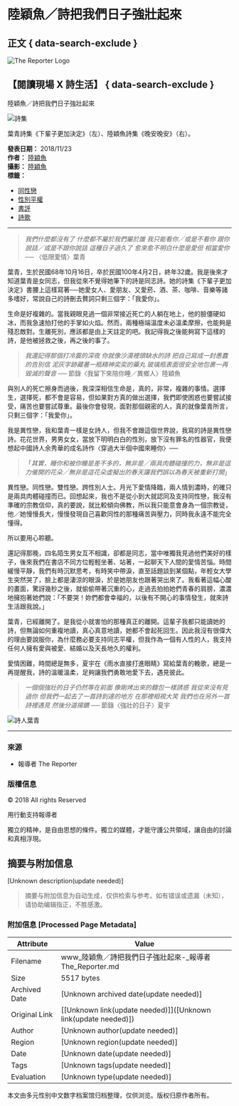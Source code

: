 # 陸穎魚／詩把我們日子強壯起來

## 正文 { data-search-exclude }


![The Reporter Logo](https://www.twreporter.org/images/logo/logo-header.release.svg)

## 【閱讀現場 X 詩生活】 { data-search-exclude }

陸穎魚／詩把我們日子強壯起來

![詩集](https://www.twreporter.org/images/20181122164556-11b8e54b981b6ef0029bcbc2c63dfeb6-mobile.jpg)

葉青詩集《下輩子更加決定》（左）、陸穎魚詩集《晚安晚安》（右）。

**發表日期：** 2018/11/23  
**作者：** [陸穎魚](https://www.twreporter.org/authors/5ba05ff77ee5431b00e8fc63)  
**攝影：** [陸穎魚](https://www.twreporter.org/authors/5ba05ff77ee5431b00e8fc63)  
**標籤：** 
- [同性戀](https://www.twreporter.org/tags/5734115d8c0c261000b3f70e)
- [性別平權](https://www.twreporter.org/tags/57b163dfaa7f151200296206)
- [書評](https://www.twreporter.org/tags/581abb85e6abbb0d0066cea4)
- [詩歌](https://www.twreporter.org/tags/6254045b96c54f0600c96828)

---

> _我們什麼都沒有了 什麼都不屬於我們屬於誰 我只能看你／或是不看你 跟你說話／或是不跟你說話 這種日子過久了 愈來愈不明白什麼是愛但 相當愛你 ──_ 〈低限愛情〉葉青

葉青，生於民國68年10月16日，卒於民國100年4月2日，終年32歲。我是後來才知道葉青是女同志，但我從來不覺得她筆下的詩是同志詩。她的詩集《下輩子更加決定》書腰上這樣寫著──她愛女人、愛朋友、又愛菸、酒、茶、咖啡、音樂等諸多嗜好，常說自己的詩刪去贅詞只剩三個字：「我愛你」。

生命是好複雜的。當我親眼見過一個非常接近死亡的人躺在地上，他的臉僵硬如冰，而我急速拍打他的手掌如火焰。然而，兩種極端溫度未必溫柔摩擦，也能夠是殘忍敵對。生離死別，應該都是由上天註定的吧。我記得我之後能夠寫下這樣的詩，是他被拯救之後，再之後的事了。

> _我還記得那個打冷震的深夜 你就像沙漠裡頭缺水的詩 把自己寫成一封愚蠢的告別信 泥灰字跡藏著一瓶精神奕奕的藥丸 玻璃瓶表面很安全地包裹一再毀滅的聲音 ──_ 節錄〈我留下來陪你睡／異鄉人〉陸穎魚

與別人的死亡擦身而過後，我深深相信生命是，真的，非常，複雜的事情。選擇生，選擇死，都不會是容易，但如果對方真的做出選擇，我們即使困惑也要嘗試接受，痛苦也要嘗試尊重。最後你會發現，面對那個親密的人，真的就像葉青所言，只剩三個字：「我愛你」。

我是異性戀，我和葉青一樣是女詩人，但我不會跟這個世界說，我寫的詩是異性戀詩。花花世界，男男女女，當放下明明白白的性別，放下沒有罪名的性器官，我便想起中國詩人余秀華的成名詩作〈穿過大半個中國來睡你〉──

> 「_其實，睡你和被你睡是差不多的，無非是／兩具肉體碰撞的力，無非是這力催開的花朵／無非是這花朵虛擬出的春天讓我們誤以為春天被重新打開_」

異性戀。同性戀。雙性戀。跨性別人士。月光下愛情降臨，兩人情到濃時，的確只是兩具肉體碰撞而已。回想起來，我也不是從小到大就認同及支持同性戀，我沒有準確的宗教信仰，真的要說，就比較傾向佛教，所以我只能意會身為一個宗教徒，他／她慢慢長大，慢慢發現自己喜歡同性的那種痛苦與壓力，同時我永遠不能完全懂得。

所以要用心聆聽。

還記得那晚，四名陌生男女互不相識，卻都是同志，當中唯獨我見過他們美好的樣子，後來我們在書店不同方位輕輕坐著、站著，一起聊天下人間的愛情苦惱。時間緩慢平靜，我們有時沉默思考，有時笑中帶淚，直至話題談到某個點，年輕女大學生突然哭了，臉上都是淒涼的眼淚，於是她朋友也跟著哭出來了。我看著這幅心酸的畫面，驚訝幾秒之後，就偷偷帶著沉重的心，走過去拍拍她們青春的肩膀，濃濃地擁抱著她們說：「不要哭！妳們都會幸福的，以後有不開心的事情發生，就來詩生活跟我說。」

葉青，已經離開了。是我從小就害怕的那種真正的離開。這輩子我都只能讀她的詩，但無論如何重複地讀，真心真意地讀，她都不會起死回生。因此我沒有很偉大的理由要說服你，為什麼務必要支持同志平權，但我作為一個有人性的人，我支持任何人擁有愛與被愛、結婚以及天長地久的權利。

愛情困難，時間總是無多，夏宇在《雨水直接打進眼睛》寫給葉青的輓歌，總是一再提醒我，詩的溫暖溫柔，足夠讓我們勇敢地愛下去，遇見彼此。

> _一個個強壯的日子仍然等在前面 像剛烤出來的麵包一樣誘惑 我從來沒有見過你 但我們一起去了一首詩到達的地方 在那裡相視大笑 我們也在另外一首詩裡遇見 然後分道揚鑣 ──_ 節錄〈強壯的日子〉夏宇

![詩人葉青](https://www.twreporter.org/images/20181122164238-e70634762d748336460d40ed29dc19d3-mobile.jpg)

---

### 來源

- 報導者 The Reporter

### 版權信息

© 2018 All rights Reserved

用行動支持報導者

獨立的精神，是自由思想的條件。獨立的媒體，才能守護公共領域，讓自由的討論和真相浮現。
<!-- tcd_original_link https://www.twreporter.org/a/bookreview-poem-make-us-strong -->


## 摘要与附加信息

<!-- tcd_abstract -->
[Unknown description(update needed)]
<!-- tcd_abstract_end -->

> 摘要与附加信息为自动生成，仅供检索与参考。如有错误或遗漏（未知），请协助编辑指正，不胜感激。

### 附加信息 [Processed Page Metadata]

| Attribute       | Value                                  |
|-----------------|----------------------------------------|
| Filename        | www_陸穎魚／詩把我們日子強壯起來-_報導者The_Reporter.md                             |
| Size            | 5517 bytes                           |
| Archived Date   | [Unknown archived date(update needed)]                             |
| Original Link   | [[Unknown link(update needed)]]([Unknown link(update needed)])                       |
| Author          | [Unknown author(update needed)]                               |
| Region          | [Unknown region(update needed)]                               |
| Date            | [Unknown date(update needed)]                                 |
| Tags            | [Unknown tags(update needed)]                                 |
| Evaluation            | [Unknown type(update needed)]                                 |
<!-- tcd_table_end -->

本文由多元性别中文数字档案馆归档整理，仅供浏览。版权归原作者所有。
